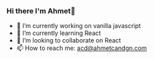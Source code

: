 ### Hi there I'm Ahmet👋

- 🔭 I’m currently working on vanilla javascript
- 🌱 I’m currently learning React
- 👯 I’m looking to collaborate on React
- 📫 How to reach me: acd@ahmetcandgn.com
